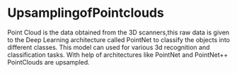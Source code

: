 # UpsamplingofPointclouds

Point Cloud is the data obtained from the 3D scanners,this raw data is given to
the Deep Learning architecture called PointNet to classify
the objects into different classes. This model can used for various 3d recognition and
classification tasks.
With help of architectures like PointNet and PointNet++ PointClouds are upsampled.
